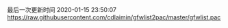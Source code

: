 最后一次更新时间 2020-01-15 23:50:07
https://raw.githubusercontent.com/cdlaimin/gfwlist2pac/master/gfwlist.pac


